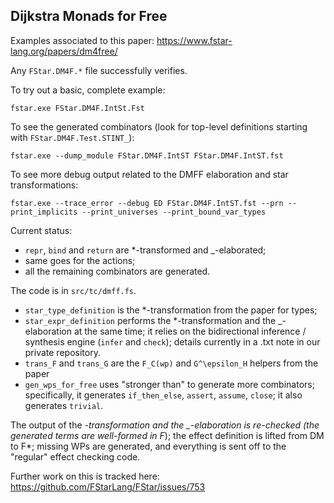 Dijkstra Monads for Free
------------------------

Examples associated to this paper:
https://www.fstar-lang.org/papers/dm4free/

Any `FStar.DM4F.*` file successfully verifies.

To try out a basic, complete example:

```
fstar.exe FStar.DM4F.IntSt.Fst
```

To see the generated combinators (look for top-level definitions starting with
`FStar.DM4F.Test.STINT_`):

```
fstar.exe --dump_module FStar.DM4F.IntST FStar.DM4F.IntST.fst
```

To see more debug output related to the DMFF elaboration and star
transformations:

```
fstar.exe --trace_error --debug ED FStar.DM4F.IntST.fst --prn --print_implicits --print_universes --print_bound_var_types
```

Current status:
- `repr`, `bind` and `return` are *-transformed and _-elaborated;
- same goes for the actions;
- all the remaining combinators are generated.

The code is in `src/tc/dmff.fs`.
- `star_type_definition` is the *-transformation from the paper for types;
- `star_expr_definition` performs the *-transformation and the _-elaboration at
  the same time; it relies on the bidirectional inference / synthesis engine
  (`infer` and `check`); details currently in a .txt note in our private
  repository.
- `trans_F` and `trans_G` are the `F_C(wp)` and `G^\epsilon_H` helpers from the
  paper
- `gen_wps_for_free` uses "stronger than" to generate more combinators;
  specifically, it generates `if_then_else`, `assert`, `assume`, `close`; it
  also generates `trivial`.

The output of the *-transformation and the _-elaboration is re-checked (the
generated terms are well-formed in F*); the effect definition is lifted from DM
to F*; missing WPs are generated, and everything is sent off to the "regular"
effect checking code.

Further work on this is tracked here:
https://github.com/FStarLang/FStar/issues/753
